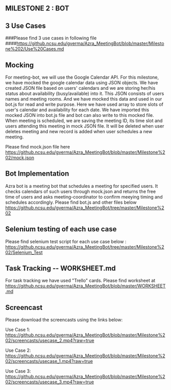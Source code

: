 ## MILESTONE 2 : BOT


## 3 Use Cases

###Please find 3 use cases in following file
####https://github.ncsu.edu/gverma/Azra_MeetingBot/blob/master/Milestone%202/Use%20Cases.md

## Mocking

  For meeting-bot, we will use the Google Calendar API. For this milestone, we have mocked the google calendar data using JSON objects. We have created JSON file based on users' calendars and we are storing her/his status about availability (busy/available) into it. This JSON consists of users names and meeting rooms. And we have mocked this data and used in our bot.js for read and write purpose. Here we have used array to store slots of user's calendar and availability for each date. We have imported this mocked JSON into bot.js file and bot can also write to this mocked file.
  When meeting is scheduled, we are saving the meeting ID, its time slot and users attending this meeting in mock JSON file. It will be deleted when user deletes meeting and new record is added when user schedules a new meeting.

  Please find mock.json file here
  https://github.ncsu.edu/gverma/Azra_MeetingBot/blob/master/Milestone%202/mock.json

## Bot Implementation

  Azra bot is a meeting bot that schedules a meeting for specified users. It checks calendars of such users through mock.json and returns the free time of users and asks meeting-coordinator to confirm meeying timing and schedules accordingly.
  Please find bot.js and other files below
  https://github.ncsu.edu/gverma/Azra_MeetingBot/tree/master/Milestone%202


## Selenium testing of each use case

  Please find selenium test script for each use case below :
	https://github.ncsu.edu/gverma/Azra_MeetingBot/tree/master/Milestone%202/Selenium_Test  

## Task Tracking -- WORKSHEET.md

  For task tracking we have used "Trello" cards.
  Please find worksheet at https://github.ncsu.edu/gverma/Azra_MeetingBot/blob/master/WORKSHEET.md

## Screencast

  Please download the screencasts using the links below:

  Use Case 1: https://github.ncsu.edu/gverma/Azra_MeetingBot/blob/master/Milestone%202/screencasts/usecase_2.mp4?raw=true

  Use Case 2: https://github.ncsu.edu/gverma/Azra_MeetingBot/blob/master/Milestone%202/screencasts/usecase_1.mp4?raw=true

  Use Case 3: https://github.ncsu.edu/gverma/Azra_MeetingBot/blob/master/Milestone%202/screencasts/usecase_3.mp4?raw=true
